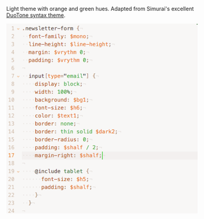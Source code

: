Light theme with orange and green hues. Adapted from Simurai's excellent [DuoTone syntax theme](https://github.com/simurai/duotone-syntax).

![DuoTone Carrots screenshot](https://raw.githubusercontent.com/protesilaos/duotone-carrots-syntax/master/img/duotone_carrots.png)
